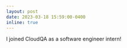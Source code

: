 ```yaml
---
layout: post
date: 2023-03-18 15:59:00-0400
inline: true
---
```


I joined CloudQA as a software engineer intern!